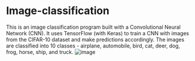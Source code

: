 # Image-classification
This is an image classification program built with a Convolutional Neural Network (CNN). It uses TensorFlow (with Keras) to train a CNN with images from the CIFAR-10 dataset and make predictions accordingly. The images are classified into 10 classes - airplane, automobile, bird, cat, deer, dog, frog, horse, ship, and truck.
![image](https://github.com/chiyua/Image-classification/assets/55848357/9f98cab3-dbb9-4192-93c4-150eebae92d9)

